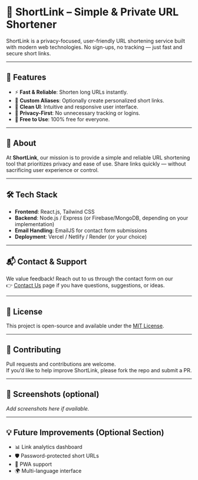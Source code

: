 # 🔗 ShortLink – Simple & Private URL Shortener

ShortLink is a privacy-focused, user-friendly URL shortening service built with modern web technologies. No sign-ups, no tracking — just fast and secure short links.

---

## 🚀 Features

- ⚡ **Fast & Reliable**: Shorten long URLs instantly.
- 🧩 **Custom Aliases**: Optionally create personalized short links.
- 🧼 **Clean UI**: Intuitive and responsive user interface.
- 🔐 **Privacy-First**: No unnecessary tracking or logins.
- 💸 **Free to Use**: 100% free for everyone.

---

## 📖 About

At **ShortLink**, our mission is to provide a simple and reliable URL shortening tool that prioritizes privacy and ease of use. Share links quickly — without sacrificing user experience or control.

---

## 🛠 Tech Stack

- **Frontend**: React.js, Tailwind CSS
- **Backend**: Node.js / Express (or Firebase/MongoDB, depending on your implementation)
- **Email Handling**: EmailJS for contact form submissions
- **Deployment**: Vercel / Netlify / Render (or your choice)

---

## 📬 Contact & Support

We value feedback! Reach out to us through the contact form on our  
👉 [Contact Us](/contact) page if you have questions, suggestions, or ideas.

---

## 📝 License

This project is open-source and available under the [MIT License](LICENSE).

---

## 🤝 Contributing

Pull requests and contributions are welcome.  
If you’d like to help improve ShortLink, please fork the repo and submit a PR.

---

## 📸 Screenshots (optional)

_Add screenshots here if available._

---

## 💡 Future Improvements (Optional Section)

- 📊 Link analytics dashboard  
- 🛡️ Password-protected short URLs  
- 📱 PWA support  
- 🌍 Multi-language interface

